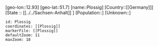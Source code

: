 ﻿---
location: [51.7,12.93]
mapzoom: [7,12] 
mapmarker: city 
type: City
tags:
- geo/City


SpocWebEntityId: 33414
isDeleted: false
confidential: public

---
[geo-lon::12.93]
[geo-lat::51.7]
[name::Plossig]
[Country::[[Germany]]]
[State :: [[../../Sachsen-Anhalt]] ]
[Population::]
[Unknown::]


```leaflet
id: Plossig
coordinates: [[Plossig]]
markerFile: [[Plossig]]
defaultZoom: 11 
maxZoom: 18
```
